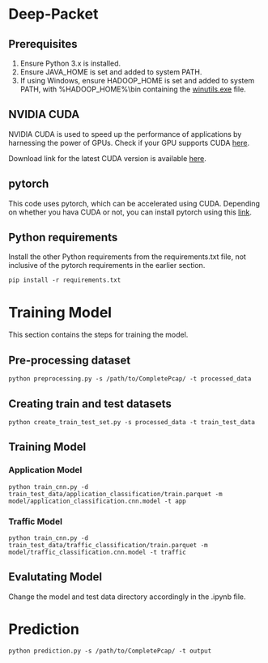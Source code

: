 ﻿# Deep-Packet




## Prerequisites

1. Ensure Python 3.x is installed.
2. Ensure JAVA_HOME is set and added to system PATH.
3. If using Windows, ensure HADOOP_HOME is set and added to system PATH, with %HADOOP_HOME%\bin containing the [winutils.exe](https://github.com/kontext-tech/winutils) file.

## NVIDIA CUDA

NVIDIA CUDA is used to speed up the performance of applications by harnessing the power of GPUs. Check if your GPU supports CUDA [here](https://developer.nvidia.com/cuda-gpus).

Download link for the latest CUDA version is available [here](https://developer.nvidia.com/cuda-downloads).

## pytorch

This code uses pytorch, which can be accelerated using CUDA. Depending on whether you hava CUDA or not, you can install pytorch using this [link](https://pytorch.org/get-started/locally/).

## Python requirements

Install the other Python requirements from the requirements.txt file, not inclusive of the pytorch requirements in the earlier section.

    pip install -r requirements.txt


# Training Model

This section contains the steps for training the model.

## Pre-processing dataset

    python preprocessing.py -s /path/to/CompletePcap/ -t processed_data

## Creating train and test datasets

    python create_train_test_set.py -s processed_data -t train_test_data

## Training Model
### Application Model
    python train_cnn.py -d train_test_data/application_classification/train.parquet -m model/application_classification.cnn.model -t app
### Traffic Model

    python train_cnn.py -d train_test_data/traffic_classification/train.parquet -m model/traffic_classification.cnn.model -t traffic

## Evalutating Model
Change the model and test data directory accordingly in the .ipynb file. 

# Prediction

    python prediction.py -s /path/to/CompletePcap/ -t output

